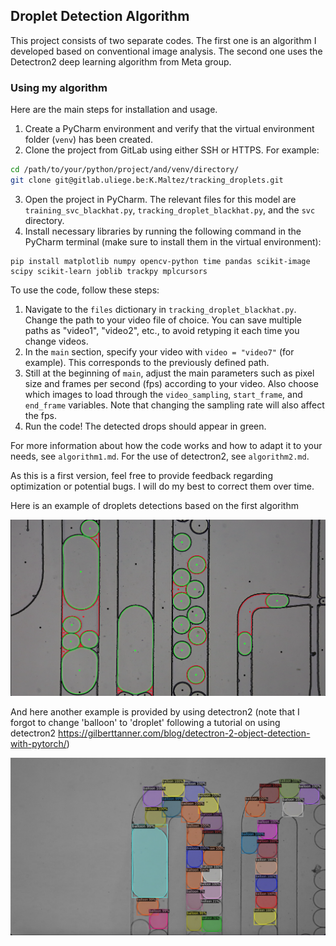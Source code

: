  Droplet Detection Algorithm
---------------------

This project consists of two separate codes. The first one is an algorithm I developed based on conventional image analysis. The second one uses the Detectron2 deep learning algorithm from Meta group.

### Using my algorithm

Here are the main steps for installation and usage.

1. Create a PyCharm environment and verify that the virtual environment folder (`venv`) has been created.
2. Clone the project from GitLab using either SSH or HTTPS. For example:
```bash
cd /path/to/your/python/project/and/venv/directory/
git clone git@gitlab.uliege.be:K.Maltez/tracking_droplets.git
```
3. Open the project in PyCharm. The relevant files for this model are `training_svc_blackhat.py`, `tracking_droplet_blackhat.py`, and the `svc` directory.
4. Install necessary libraries by running the following command in the PyCharm terminal (make sure to install them in the virtual environment):
```
pip install matplotlib numpy opencv-python time pandas scikit-image scipy scikit-learn joblib trackpy mplcursors
```

To use the code, follow these steps:

1. Navigate to the `files` dictionary in `tracking_droplet_blackhat.py`. Change the path to your video file of choice. You can save multiple paths as "video1", "video2", etc., to avoid retyping it each time you change videos.
2. In the `main` section, specify your video with `video = "video7"` (for example). This corresponds to the previously defined path.
3. Still at the beginning of `main`, adjust the main parameters such as pixel size and frames per second (fps) according to your video. Also choose which images to load through the `video_sampling`, `start_frame`, and `end_frame` variables. Note that changing the sampling rate will also affect the fps.
4. Run the code! The detected drops should appear in green.

For more information about how the code works and how to adapt it to your needs, see `algorithm1.md`. For the use of detectron2, see `algorithm2.md`.

As this is a first version, feel free to provide feedback regarding optimization or potential bugs. I will do my best to correct them over time.

Here is an example of droplets detections based on the first algorithm

![Algorithm1](algo1.png)

And here another example is provided by using detectron2 (note that I forgot to change 'balloon' to 'droplet' following a tutorial on using detectron2 <https://gilberttanner.com/blog/detectron-2-object-detection-with-pytorch/>) 

![Algorithm2](algo2.png)

